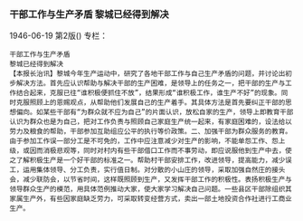 ### 干部工作与生产矛盾  黎城已经得到解决

1946-06-19
第2版()
专栏：

    干部工作与生产矛盾
    黎城已经得到解决
    【本报长治讯】黎城今年生产运动中，研究了各地干部工作与自己生产矛盾的问题，并讨论出初步解决方法。首先应认识帮助与解决干部的生产困难，是领导上的任务之一，把干部的生产与工作结合起来，克服已往“谁积极便抓住不放”，结果形成“谁积极工作，谁生产不好”的现象。同时克服照顾上的恩赐观点，从帮助他们发展自己的生产着手。其具体方法是首先要纠正干部的思想偏向。如某些干部有“为群众就不应为自己”的片面认识，放松自家的生产，领导上即教育干部认识为群众也是为自己，把对工作负责与照顾自己家庭生产统一起来，有家庭困难的，设法给以劳力及粮食的帮助，干部参加互助组应公平的执行等价政策。二、加强干部为群众服务的教育。由于参加工作误一部分工是不可免的，工作中应注意减少对生产的影响，不能单怨工作、怨上级，或因而消极悲观等，同时对村内有些干部借口工作而不事劳动，即应说服他到生产中去，使之了解积极生产是一个好干部的标准之一。帮助村干部安排工作，改进领导，提高能力，减少误工，运用集体领导、分工负责，实行值日制。对分散的小山庄的领导，采取加强自然庄的接头会，减少联防会，以节省时间，这样既照顾到生产，又发挥干部工作的积极性。表扬积极生产与领导群众生产的模范，用具体范例推动大家，使大家学习解决自己问题。一些县区干部除组织其家属生产外，有些因家庭缺乏劳力，可采取转变经营方式，卖出一部土地投资合作社进行工商业生产。
